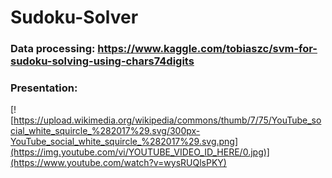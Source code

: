 # Sudoku-Solver

### Data processing: https://www.kaggle.com/tobiaszc/svm-for-sudoku-solving-using-chars74digits
### Presentation: 
[![https://upload.wikimedia.org/wikipedia/commons/thumb/7/75/YouTube_social_white_squircle_%282017%29.svg/300px-YouTube_social_white_squircle_%282017%29.svg.png](https://img.youtube.com/vi/YOUTUBE_VIDEO_ID_HERE/0.jpg)](https://www.youtube.com/watch?v=wysRUQlsPKY)
